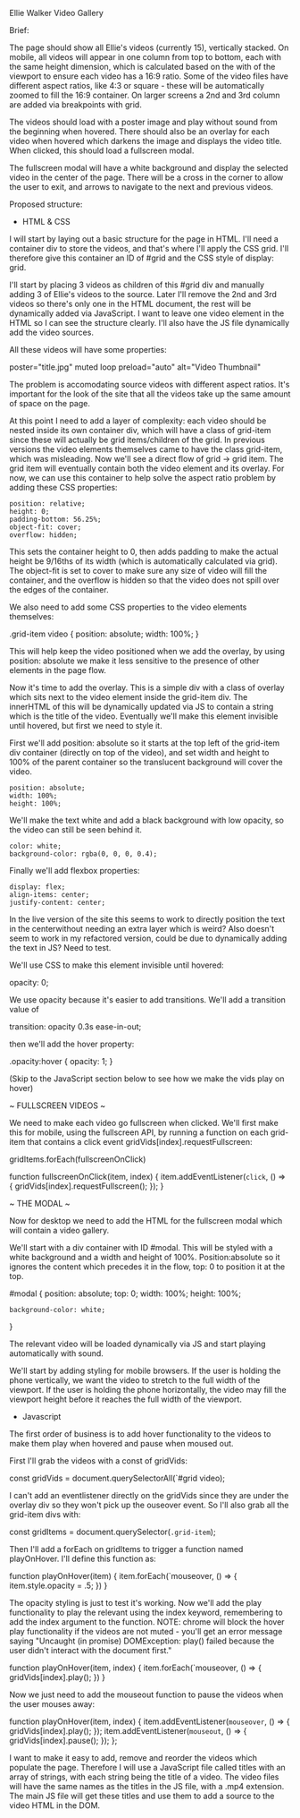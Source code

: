 Ellie Walker Video Gallery

Brief:

The page should show all Ellie's videos (currently 15), vertically stacked. On mobile, all videos will appear in one column from top to bottom, each with the same height dimension, which is calculated based on the with of the viewport to ensure each video has a 16:9 ratio. Some of the video files have different aspect ratios, like 4:3 or square - these will be automatically zoomed to fill the 16:9 container. On larger screens a 2nd and 3rd column are added via breakpoints with grid.

The videos should load with a poster image and play without sound from the beginning when hovered. There should also be an overlay for each video when hovered which darkens the image and displays the video title. When clicked, this should load a fullscreen modal. 

The fullscreen modal will have a white background and display the selected video in the center of the page. There will be a cross in the corner to allow the user to exit, and arrows to navigate to the next and previous videos.



Proposed structure:

- HTML & CSS

I will start by laying out a basic structure for the page in HTML. I'll need a container div to store the videos, and that's where I'll apply the CSS grid. I'll therefore give this container an ID of #grid and the CSS style of display: grid.

I'll start by placing 3 videos as children of this #grid div and manually adding 3 of Ellie's videos to the source. Later I'll remove the 2nd and 3rd videos so there's only one in the HTML document, the rest will be dynamically added via JavaScript. I want to leave one video element in the HTML so I can see the structure clearly. I'll also have the JS file dynamically add the video sources. 

All these videos will have some properties: 

poster="title.jpg"
muted
loop
preload="auto"
alt="Video Thumbnail"

The problem is accomodating source videos with different aspect ratios. It's important for the look of the site that all the videos take up the same amount of space on the page. 

At this point I need to add a layer of complexity: each video should be nested inside its own container div, which will have a class of grid-item since these will actually be grid items/children of the grid. In previous versions the video elements themselves came to have the class grid-item, which was misleading. Now we'll see a direct flow of grid -> grid item. The grid item will eventually contain both the video element and its overlay. For now, we can use this container to help solve the aspect ratio problem by adding these CSS properties:

    position: relative;
    height: 0;
    padding-bottom: 56.25%;
    object-fit: cover;
    overflow: hidden;


This sets the container height to 0, then adds padding to make the actual height be 9/16ths of its width (which is automatically calculated via grid). The object-fit is set to cover to make sure any size of video will fill the container, and the overflow is hidden so that the video does not spill over the edges of the container.

We also need to add some CSS properties to the video elements themselves:

.grid-item video {
    position: absolute;
    width: 100%;
}

This will help keep the video positioned when we add the overlay, by using position: absolute we make it less sensitive to the presence of other elements in the page flow.

Now it's time to add the overlay. This is a simple div with a class of overlay which sits next to the video element inside the grid-item div. The innerHTML of this will be dynamically updated via JS to contain a string which is the title of the video. Eventually we'll make this element invisible until hovered, but first we need to style it. 

First we'll add position: absolute so it starts at the top left of the grid-item div container (directly on top of the video), and set width and height to 100% of the parent container so the translucent background will cover the video.

    position: absolute;
    width: 100%;
    height: 100%;

We'll make the text white and add a black background with low opacity, so the video can still be seen behind it. 

    color: white;
    background-color: rgba(0, 0, 0, 0.4);

Finally we'll add flexbox properties:

    display: flex;
    align-items: center;
    justify-content: center;

In the live version of the site this seems to work to directly position the text in the centerwithout needing an extra layer which is weird? Also doesn't seem to work in my refactored version, could be due to dynamically adding the text in JS? Need to test.

We'll use CSS to make this element invisible until hovered:

opacity: 0;

We use opacity because it's easier to add transitions. We'll add a transition value of 

transition: opacity 0.3s ease-in-out;

then we'll add the hover property:

.opacity:hover {
    opacity: 1;
}

(Skip to the JavaScript section below to see how we make the vids play on hover)

 ~ FULLSCREEN VIDEOS ~

We need to make each video go fullscreen when clicked. We'll first make this for mobile, using the fullscreen API, by running a function on each grid-item that contains a click event gridVids[index].requestFullscreen:

gridItems.forEach(fullscreenOnClick)

function fullscreenOnClick(item, index) {
    item.addEventListener(`click`, () => {
        gridVids[index].requestFullscreen();
    });
}


 ~ THE MODAL ~

Now for desktop we need to add the HTML for the fullscreen modal which will contain a video gallery.

We'll start with a div container with ID #modal. This will be styled with a white background and a width and height of 100%. Position:absolute so it ignores the content which precedes it in the flow, top: 0 to position it at the top.

#modal {
    position: absolute;
    top: 0;
    width: 100%;
    height: 100%;

    background-color: white;
}



The relevant video will be loaded dynamically via JS and start playing automatically with sound.

We'll start by adding styling for mobile browsers. If the user is holding the phone vertically, we want the video to stretch to the full width of the viewport. If the user is holding the phone horizontally, the video may fill the viewport height before it reaches the full width of the viewport. 



- Javascript

The first order of business is to add hover functionality to the videos to make them play when hovered and pause when moused out. 

First I'll grab the videos with a const of gridVids:

const gridVids = document.querySelectorAll(`#grid video);

I can't add an eventlistener directly on the gridVids since they are under the overlay div so they won't pick up the ouseover event. So I'll also grab all the grid-item divs with: 

const gridItems = document.querySelector(`.grid-item`);

Then I'll add a forEach on gridItems to trigger a function named playOnHover. I'll define this function as:

function playOnHover(item) {
    item.forEach(`mouseover, () => {
        item.style.opacity = .5;
    })
}

The opacity styling is just to test it's working. Now we'll add the play functionality to play the relevant using the index keyword, remembering to add the index argument to the function. NOTE: chrome will block the hover play functionality if the videos are not muted - you'll get an error message saying "Uncaught (in promise) DOMException: play() failed because the user didn't interact with the document first."

function playOnHover(item, index) {
    item.forEach(`mouseover, () => {
        gridVids[index].play();
    })
}

Now we just need to add the mouseout function to pause the videos when the user mouses away:

function playOnHover(item, index) {
    item.addEventListener(`mouseover`, () => {
        gridVids[index].play();
    });
    item.addEventListener(`mouseout`, () => {
        gridVids[index].pause();
    });
};



I want to make it easy to add, remove and reorder the videos which populate the page. Therefore I will use a JavaScript file called titles with an array of strings, with each string being the title of a video. The video files will have the same names as the titles in the JS file, with a .mp4 extension. The main JS file will get these titles and use them to add a source to the video HTML in the DOM. 